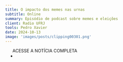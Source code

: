 ```yaml
---
title: O impacto dos memes nas urnas
subtitle: Online
summary: Episódio de podcast sobre memes e eleições
client: Radio UFRJ
tools: Pedro Xavier
date: 2024-10-13
image: 'images/posts/clipping00301.png'
---
```


<div class="post__share"><ul class="share__list list-reset">ACESSE A NOTÍCIA COMPLETA<li class="share__item" style="margin-left: 10px"><a class="share__link share__facebook" style="background: #fa5657" href="https://open.spotify.com/episode/0rdXB6JAQQeR4XtXg19NNX?si=OkrJij0iQR6elfTrHN8Faw&nd=1&dlsi=cc072aee24fc498c
onclick=window.open(this.href, 'pop-up', 'left=20,top=20,width=500,height=500,toolbar=1,resizable=0'); return false;" title="Link" rel="nofolow"><i class="fa-solid fa-link"></i></a></li></ul></div>
<!-- <div class="gallery-box"><div class="gallery"><img src="/clipping/images/example-1.jpg" loading="lazy" alt="Project"><img src="/clipping/images/example-2.jpg" loading="lazy" alt="Project"></div><em>Gallery / <a href="https://www.freepik.com/" target="_blank">Freepic</a></em></div> -->
